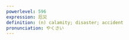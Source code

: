 ```yaml
---
powerlevel: 596
expression: 厄災
definition: (n) calamity; disaster; accident
pronunciation: やくさい
---
```

